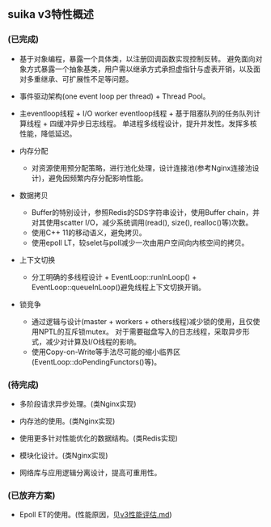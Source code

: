 ## suika v3特性概述

### (已完成)

* 基于对象编程，暴露一个具体类，以注册回调函数实现控制反转。
避免面向对象方式暴露一个抽象基类，用户需以继承方式承担虚指针与虚表开销，以及面对多重继承、可扩展性不足等问题。
* 事件驱动架构(one event loop per thread) + Thread Pool。
* 主eventloop线程 + I/O worker eventloop线程 + 基于阻塞队列的任务队列计算线程 + 四缓冲异步日志线程。
单进程多线程设计，提升并发性。发挥多核性能，降低延迟。

* 内存分配
    * 对资源使用预分配策略，进行池化处理，设计连接池(参考Nginx连接池设计)，避免因频繁内存分配影响性能。
* 数据拷贝
    * Buffer的特别设计，参照Redis的SDS字符串设计，使用Buffer chain，并对其使用scatter I/O，减少系统调用(read(), size(), realloc()等)次数。
    * 使用C++ 11的移动语义，避免拷贝。
    * 使用epoll LT，较selet与poll减少一次由用户空间向内核空间的拷贝。

* 上下文切换
    * 分工明确的多线程设计 + EventLoop::runInLoop() + EventLoop::queueInLoop()避免线程上下文切换开销。
* 锁竞争
    * 通过逻辑与设计(master + workers + others线程)减少锁的使用，且仅使用NPTL的互斥锁mutex。
        对于需要磁盘写入的日志线程，采取异步形式，减少对计算及I/O线程的影响。
    * 使用Copy-on-Write等手法尽可能的缩小临界区(EventLoop::doPendingFunctors()等)。


### (待完成)

* 多阶段请求异步处理。(类Nginx实现)
* 内存池的使用。(类Nginx实现)
* 使用更多针对性能优化的数据结构。(类Redis实现)

* 模块化设计。(类Nginx实现)
* 网络库与应用逻辑分离设计，提高可重用性。


### (已放弃方案)
* Epoll ET的使用。(性能原因，见[v3性能评估.md](https://github.com/ChyauAng/suika/blob/master/v3/v3性能评估.md))
